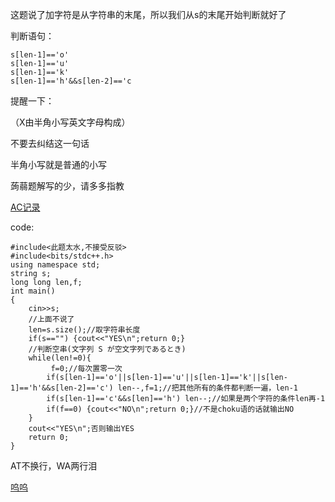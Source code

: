 这题说了加字符是从字符串的末尾，所以我们从s的末尾开始判断就好了

判断语句：
```
s[len-1]=='o'
s[len-1]=='u'
s[len-1]=='k'
s[len-1]=='h'&&s[len-2]=='c
```
提醒一下：

（X由半角小写英文字母构成）

不要去纠结这一句话

半角小写就是普通的小写

蒟蒻题解写的少，请多多指教

[AC记录](https://www.luogu.org/record/27117932)

code:
```
#include<此题太水,不接受反驳>
#include<bits/stdc++.h>
using namespace std;
string s;
long long len,f;
int main()
{
    cin>>s; 
    //上面不说了
    len=s.size();//取字符串长度
    if(s=="") {cout<<"YES\n";return 0;}
    //判断空串(文字列 S が空文字列であるとき)
    while(len!=0){
		 f=0;//每次置零一次
    	if(s[len-1]=='o'||s[len-1]=='u'||s[len-1]=='k'||s[len-1]=='h'&&s[len-2]=='c') len--,f=1;//把其他所有的条件都判断一遍，len-1
    	if(s[len-1]=='c'&&s[len]=='h') len--;//如果是两个字符的条件len再-1
    	if(f==0) {cout<<"NO\n";return 0;}//不是choku语的话就输出NO
    }
    cout<<"YES\n";否则输出YES
    return 0;
}
```
AT不换行，WA两行泪

[呜呜](https://www.luogu.org/record/27117828)